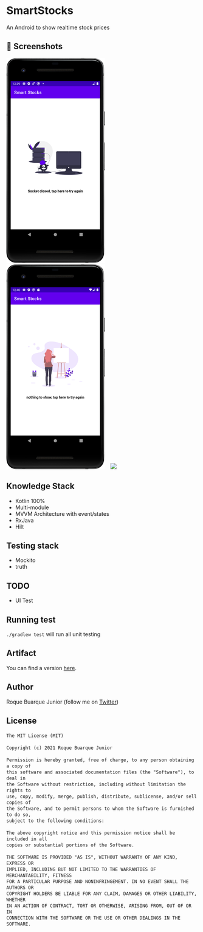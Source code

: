 # SmartStocks
An Android to show realtime stock prices

## :camera_flash: Screenshots
<!-- You can add more screenshots here if you like -->
<img src="/results/screenshot2.png" width="260">&emsp;<img src="/results/screenshot3.png" width="260">&emsp;<img src="/results/screenshot4.png" width="260">

## Knowledge Stack
* Kotlin 100%
* Multi-module 
* MVVM Architecture with event/states
* RxJava
* Hilt

## Testing stack
* Mockito
* truth

## TODO

* UI Test

## Running test
`./gradlew test` will run all unit testing 

## Artifact
You can find a version [here](/results/app.apk). 

## Author
Roque Buarque Junior (follow me on [Twitter](https://twitter.com/roquebuarque))

## License
```
The MIT License (MIT)

Copyright (c) 2021 Roque Buarque Junior

Permission is hereby granted, free of charge, to any person obtaining a copy of
this software and associated documentation files (the "Software"), to deal in
the Software without restriction, including without limitation the rights to
use, copy, modify, merge, publish, distribute, sublicense, and/or sell copies of
the Software, and to permit persons to whom the Software is furnished to do so,
subject to the following conditions:

The above copyright notice and this permission notice shall be included in all
copies or substantial portions of the Software.

THE SOFTWARE IS PROVIDED "AS IS", WITHOUT WARRANTY OF ANY KIND, EXPRESS OR
IMPLIED, INCLUDING BUT NOT LIMITED TO THE WARRANTIES OF MERCHANTABILITY, FITNESS
FOR A PARTICULAR PURPOSE AND NONINFRINGEMENT. IN NO EVENT SHALL THE AUTHORS OR
COPYRIGHT HOLDERS BE LIABLE FOR ANY CLAIM, DAMAGES OR OTHER LIABILITY, WHETHER
IN AN ACTION OF CONTRACT, TORT OR OTHERWISE, ARISING FROM, OUT OF OR IN
CONNECTION WITH THE SOFTWARE OR THE USE OR OTHER DEALINGS IN THE SOFTWARE.
```
